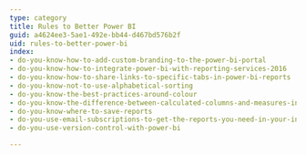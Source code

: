 ```yaml
---
type: category
title: Rules to Better Power BI
guid: a4624ee3-5ae1-492e-bb44-d467bd576b2f
uid: rules-to-better-power-bi
index:
- do-you-know-how-to-add-custom-branding-to-the-power-bi-portal
- do-you-know-how-to-integrate-power-bi-with-reporting-services-2016
- do-you-know-how-to-share-links-to-specific-tabs-in-power-bi-reports
- do-you-know-not-to-use-alphabetical-sorting
- do-you-know-the-best-practices-around-colour
- do-you-know-the-difference-between-calculated-columns-and-measures-in-power-bi
- do-you-know-where-to-save-reports
- do-you-use-email-subscriptions-to-get-the-reports-you-need-in-your-inbox
- do-you-use-version-control-with-power-bi

---
```

<p>​​</p>


